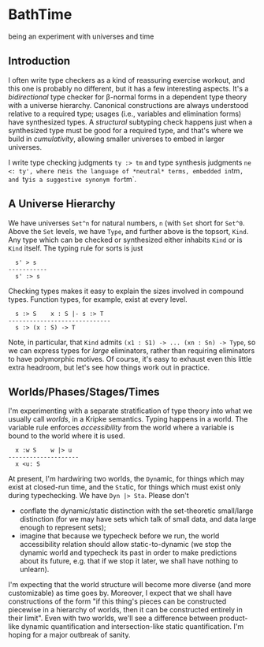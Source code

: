 BathTime
========

being an experiment with universes and time


Introduction
------------

I often write type checkers as a kind of reassuring exercise workout,
and this one is probably no different, but it has a few interesting
aspects. It's a *bidirectional* type checker for &beta;-normal forms in
a dependent type theory with a universe hierarchy. Canonical
constructions are always understood relative to a required type;
usages (i.e., variables and elimination forms) have synthesized types.
A *structural* subtyping check happens just when a synthesized type
must be good for a required type, and that's where we build in
*cumulativity*, allowing smaller universes to embed in larger
universes.

I write type checking judgments `ty :> tm` and type
synthesis judgments `ne <: ty', where `ne` is the language of *neutral*
terms, embedded in `tm`, and `ty` is a suggestive synonym for `tm`.


A Universe Hierarchy
--------------------

We have universes `Set^n` for natural numbers, `n` (with `Set` short
for `Set^0`. Above the `Set` levels, we have `Type`, and further above
is the topsort, `Kind`. Any type which can be checked or synthesized
either inhabits `Kind` or is `Kind` itself. The typing rule for sorts
is just

      s' > s
    -----------
      s' :> s

Checking types makes it easy to explain the sizes involved in compound types.
Function types, for example, exist at every level.

      s :> S    x : S |- s :> T
    -----------------------------
      s :> (x : S) -> T

Note, in particular, that `Kind` admits `(x1 : S1) -> ... (xn : Sn) ->
Type`, so we can express types for *large* eliminators, rather than
requiring eliminators to have polymorphic motives. Of course, it's
easy to exhaust even this little extra headroom, but let's see how
things work out in practice.


Worlds/Phases/Stages/Times
--------------------------

I'm experimenting with a separate stratification of type theory into
what we usually call *worlds*, in a Kripke semantics. Typing happens
in a world. The variable rule enforces *accessibility* from the world
where a variable is bound to the world where it is used.

      x :w S    w |> u
    --------------------
      x <u: S

At present, I'm hardwiring two worlds, the `Dyn`amic, for things which
may exist at closed-run time, and the `Sta`tic, for things which must
exist only during typechecking. We have `Dyn |> Sta`. Please don't

 * conflate the dynamic/static distinction with the set-theoretic small/large distinction (for we may have sets which talk of small data, and data large enough to represent sets);
 * imagine that because we typecheck before we run, the world accessibility relation should allow static-to-dynamic (we stop the dynamic world and typecheck its past in order to make predictions about its future, e.g. that if we stop it later, we shall have nothing to unlearn).

I'm expecting that the world structure will become more diverse (and
more customizable) as time goes by. Moreover, I expect that we shall
have constructions of the form "if this thing's pieces can be
constructed piecewise in a hierarchy of worlds, then it can be
constructed entirely in their limit". Even with two worlds, we'll see a
difference between product-like dynamic quantification and intersection-like
static quantification. I'm hoping for a major outbreak of sanity.